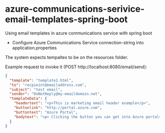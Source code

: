 # azure-communications-serivice-email-templates-spring-boot
Using email templates in azure communications service with spring boot

* Configure Azure Communications Service connection-string into application.properties

The system expects tempaltes to be on the resources folder.

Example request to invoke it (POST http://localhost:8080/email/send):
```json
{
  "template": "template1.html",
  "to": "recpieint@emailaddress.com",
  "subject": "test email",
  "sender": "DoNotReply@my-emaildomain.net",
  "templateData": {
    "headertext": "<p>This is marketing email header example</p>",
    "buttonlink": "http://portal.azure.com",
    "buttontext": "Azure Portal",
    "bodytext": "<p> Clicking the button you can get into Azure portal</p>"
  }
}
```
